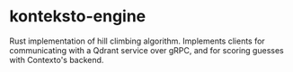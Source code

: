# konteksto-engine 
Rust implementation of hill climbing algorithm. Implements clients for communicating with a Qdrant service over gRPC, and for scoring guesses with Contexto's backend.
